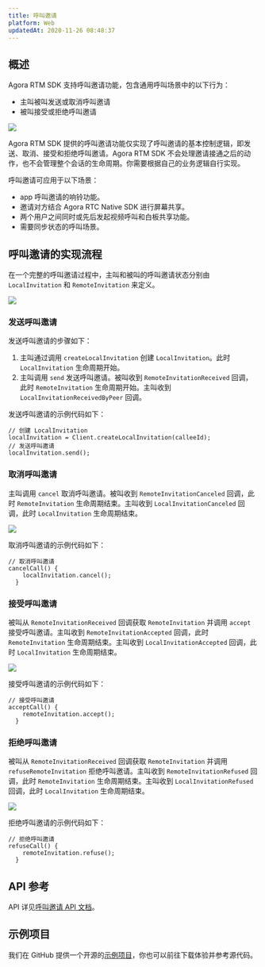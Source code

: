 ```yaml
---
title: 呼叫邀请
platform: Web
updatedAt: 2020-11-26 08:48:37
---
```


## 概述

Agora RTM SDK 支持呼叫邀请功能，包含通用呼叫场景中的以下行为：

- 主叫被叫发送或取消呼叫邀请
- 被叫接受或拒绝呼叫邀请

![](https://web-cdn.agora.io/docs-files/1602313430536)

Agora RTM SDK 提供的呼叫邀请功能仅实现了呼叫邀请的基本控制逻辑，即发送、取消、接受和拒绝呼叫邀请。Agora RTM SDK 不会处理邀请接通之后的动作，也不会管理整个会话的生命周期。你需要根据自己的业务逻辑自行实现。

呼叫邀请可应用于以下场景：

- app 呼叫邀请的响铃功能。
- 邀请对方结合 Agora RTC Native SDK 进行屏幕共享。
- 两个用户之间同时或先后发起视频呼叫和白板共享功能。
- 需要同步状态的呼叫场景。

## 呼叫邀请的实现流程

在一个完整的呼叫邀请过程中，主叫和被叫的呼叫邀请状态分别由 `LocalInvitation` 和 `RemoteInvitation` 来定义。

![](https://web-cdn.agora.io/docs-files/1602313442227)

### 发送呼叫邀请

发送呼叫邀请的步骤如下：

1. 主叫通过调用 `createLocalInvitation` 创建 `LocalInvitation`。此时 `LocalInvitation` 生命周期开始。
2. 主叫调用 `send` 发送呼叫邀请。被叫收到 `RemoteInvitationReceived` 回调，此时 `RemoteInvitation` 生命周期开始。主叫收到 `LocalInvitationReceivedByPeer` 回调。

发送呼叫邀请的示例代码如下：

```
// 创建 LocalInvitation
localInvitation = Client.createLocalInvitation(calleeId);
// 发送呼叫邀请
localInvitation.send();
```

### 取消呼叫邀请

主叫调用 `cancel` 取消呼叫邀请。被叫收到 `RemoteInvitationCanceled` 回调，此时 `RemoteInvitation` 生命周期结束。主叫收到 `LocalInvitationCanceled` 回调，此时 `LocalInvitation` 生命周期结束。

![](https://web-cdn.agora.io/docs-files/1599102255173)

取消呼叫邀请的示例代码如下：

```
// 取消呼叫邀请
cancelCall() {
    localInvitation.cancel();
  }
```

### 接受呼叫邀请

被叫从 `RemoteInvitationReceived` 回调获取 `RemoteInvitation` 并调用 `accept` 接受呼叫邀请。主叫收到 `RemoteInvitationAccepted` 回调，此时 `RemoteInvitation` 生命周期结束。主叫收到 `LocalInvitationAccepted` 回调，此时 `LocalInvitation` 生命周期结束。

![](https://web-cdn.agora.io/docs-files/1599102265686)

接受呼叫邀请的示例代码如下：

```
// 接受呼叫邀请
acceptCall() {
    remoteInvitation.accept();
  }
```

### 拒绝呼叫邀请

被叫从 `RemoteInvitationReceived` 回调获取 `RemoteInvitation` 并调用 `refuseRemoteInvitation` 拒绝呼叫邀请。主叫收到 `RemoteInvitationRefused` 回调，此时 `RemoteInvitation` 生命周期结束。主叫收到 `LocalInvitationRefused` 回调，此时 `LocalInvitation` 生命周期结束。

![](https://web-cdn.agora.io/docs-files/1599102275275)

拒绝呼叫邀请的示例代码如下：

```
// 拒绝呼叫邀请
refuseCall() {
    remoteInvitation.refuse();
  }
```

## API 参考

API 详见[呼叫邀请 API 文档](/cn/Real-time-Messaging/API%20Reference/RTM_web/index.html#呼叫邀请管理)。

## 示例项目

我们在 GitHub 提供一个开源的[示例项目](https://github.com/AgoraIO-Usecase/Video-Calling)，你也可以前往下载体验并参考源代码。
